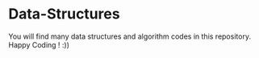# Data-Structures
You will find many data structures and algorithm codes in this repository. Happy Coding ! :))
